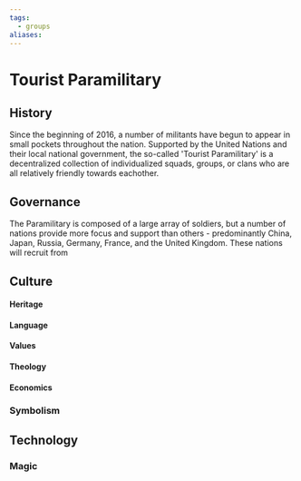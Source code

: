 ```yaml
---
tags:
  - groups
aliases:
---
```


# Tourist Paramilitary
## History
Since the beginning of 2016, a number of militants have begun to appear in small pockets throughout the nation. Supported by the United Nations and their local national government, the so-called 'Tourist Paramilitary' is a decentralized collection of individualized squads, groups, or clans who are all relatively friendly towards eachother.



## Governance
The Paramilitary is composed of a large array of soldiers, but a number of nations provide more focus and support than others - predominantly China, Japan, Russia, Germany, France, and the United Kingdom. These nations will recruit from 

## Culture
#### Heritage
#### Language
#### Values
#### Theology
#### Economics
### Symbolism

## Technology
### Magic
